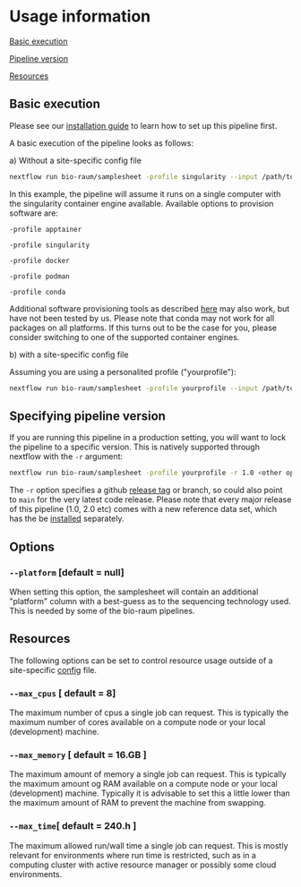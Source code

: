 # Usage information

[Basic execution](#basic-execution)

[Pipeline version](#specifying-pipeline-version)

[Resources](#resources)

## Basic execution

Please see our [installation guide](installation.md) to learn how to set up this pipeline first. 

A basic execution of the pipeline looks as follows:

a) Without a site-specific config file

```bash
nextflow run bio-raum/samplesheet -profile singularity --input /path/to/reads
```

In this example, the pipeline will assume it runs on a single computer with the singularity container engine available. Available options to provision software are:

`-profile apptainer`

`-profile singularity`

`-profile docker` 

`-profile podman` 

`-profile conda` 

Additional software provisioning tools as described [here](https://www.nextflow.io/docs/latest/container.html) may also work, but have not been tested by us. Please note that conda may not work for all packages on all platforms. If this turns out to be the case for you, please consider switching to one of the supported container engines. 

b) with a site-specific config file

Assuming you are using a personalited profile ("yourprofile"):

```bash
nextflow run bio-raum/samplesheet -profile yourprofile --input /path/to/reads
```

## Specifying pipeline version

If you are running this pipeline in a production setting, you will want to lock the pipeline to a specific version. This is natively supported through nextflow with the `-r` argument:

```bash
nextflow run bio-raum/samplesheet -profile yourprofile -r 1.0 <other options here>
```

The `-r` option specifies a github [release tag](https://github.com/bio-raum/samplesheet/releases) or branch, so could also point to `main` for the very latest code release. Please note that every major release of this pipeline (1.0, 2.0 etc) comes with a new reference data set, which has the be [installed](installation.md) separately.

## Options

### `--platform` [default = null]

When setting this option, the samplesheet will contain an additional "platform" column with a best-guess as to the sequencing technology used. This is needed by some of the bio-raum pipelines. 

## Resources

The following options can be set to control resource usage outside of a site-specific [config](https://github.com/marchoeppner/nf-configs) file.

### `--max_cpus` [ default = 8]

The maximum number of cpus a single job can request. This is typically the maximum number of cores available on a compute node or your local (development) machine. 

### `--max_memory` [ default = 16.GB ]

The maximum amount of memory a single job can request. This is typically the maximum amount og RAM available on a compute node or your local (development) machine. Typically it is advisable to set this a little lower than the maximum amount of RAM to prevent the machine from swapping. 

### `--max_time`[ default = 240.h ]

The maximum allowed run/wall time a single job can request. This is mostly relevant for environments where run time is restricted, such as in a computing cluster with active resource manager or possibly some cloud environments.  